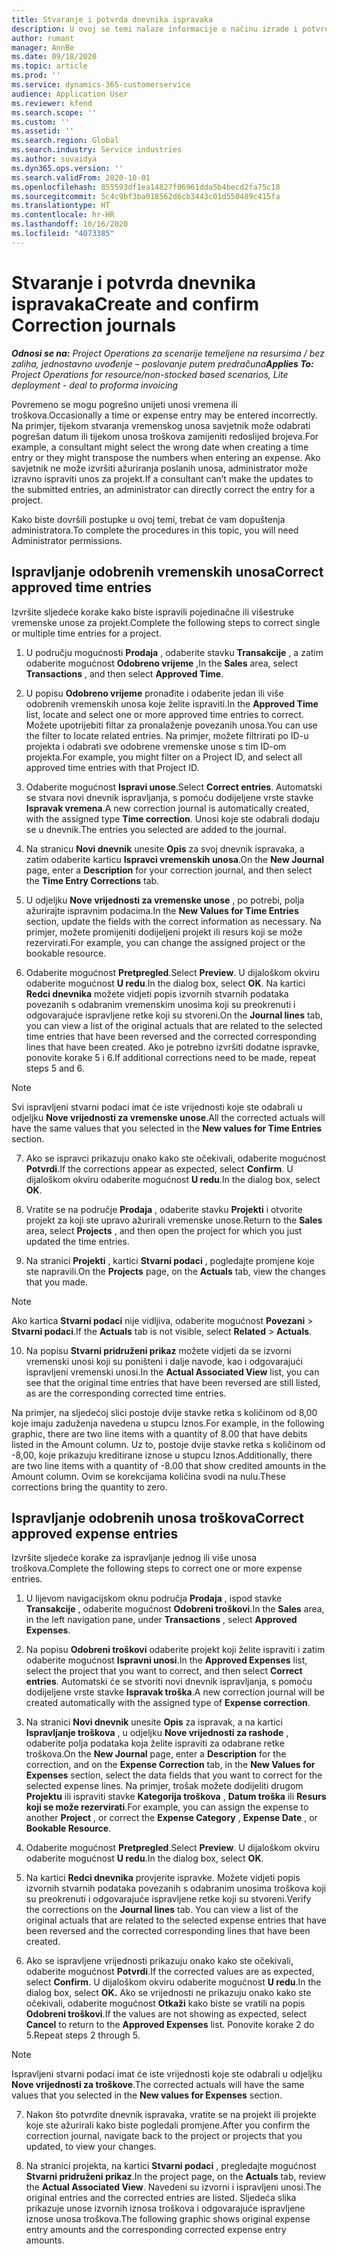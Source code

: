 ```yaml
---
title: Stvaranje i potvrda dnevnika ispravaka
description: U ovoj se temi nalaze informacije o načinu izrade i potvrde dnevnika ispravaka.
author: rumant
manager: AnnBe
ms.date: 09/18/2020
ms.topic: article
ms.prod: ''
ms.service: dynamics-365-customerservice
audience: Application User
ms.reviewer: kfend
ms.search.scope: ''
ms.custom: ''
ms.assetid: ''
ms.search.region: Global
ms.search.industry: Service industries
ms.author: suvaidya
ms.dyn365.ops.version: ''
ms.search.validFrom: 2020-10-01
ms.openlocfilehash: 855593df1ea14827f06961dda5b4becd2fa75c18
ms.sourcegitcommit: 5c4c9bf3ba018562d6cb3443c01d550489c415fa
ms.translationtype: HT
ms.contentlocale: hr-HR
ms.lasthandoff: 10/16/2020
ms.locfileid: "4073385"
---
```

# <a name="create-and-confirm-correction-journals"></a><span data-ttu-id="96d87-103">Stvaranje i potvrda dnevnika ispravaka</span><span class="sxs-lookup"><span data-stu-id="96d87-103">Create and confirm Correction journals</span></span>

<span data-ttu-id="96d87-104">_**Odnosi se na:** Project Operations za scenarije temeljene na resursima / bez zaliha, jednostavno uvođenje – poslovanje putem predračuna_</span><span class="sxs-lookup"><span data-stu-id="96d87-104">_**Applies To:** Project Operations for resource/non-stocked based scenarios, Lite deployment - deal to proforma invoicing_</span></span>

<span data-ttu-id="96d87-105">Povremeno se mogu pogrešno unijeti unosi vremena ili troškova.</span><span class="sxs-lookup"><span data-stu-id="96d87-105">Occasionally a time or expense entry may be entered incorrectly.</span></span> <span data-ttu-id="96d87-106">Na primjer, tijekom stvaranja vremenskog unosa savjetnik može odabrati pogrešan datum ili tijekom unosa troškova zamijeniti redoslijed brojeva.</span><span class="sxs-lookup"><span data-stu-id="96d87-106">For example, a consultant might select the wrong date when creating a time entry or they might transpose the numbers when entering an expense.</span></span> <span data-ttu-id="96d87-107">Ako savjetnik ne može izvršiti ažuriranja poslanih unosa, administrator može izravno ispraviti unos za projekt.</span><span class="sxs-lookup"><span data-stu-id="96d87-107">If a consultant can’t make the updates to the submitted entries, an administrator can directly correct the entry for a project.</span></span>

<span data-ttu-id="96d87-108">Kako biste dovršili postupke u ovoj temi, trebat će vam dopuštenja administratora.</span><span class="sxs-lookup"><span data-stu-id="96d87-108">To complete the procedures in this topic, you will need Administrator permissions.</span></span>

## <a name="correct-approved-time-entries"></a><span data-ttu-id="96d87-109">Ispravljanje odobrenih vremenskih unosa</span><span class="sxs-lookup"><span data-stu-id="96d87-109">Correct approved time entries</span></span>     

<span data-ttu-id="96d87-110">Izvršite sljedeće korake kako biste ispravili pojedinačne ili višestruke vremenske unose za projekt.</span><span class="sxs-lookup"><span data-stu-id="96d87-110">Complete the following steps to correct single or multiple time entries for a project.</span></span>

1. <span data-ttu-id="96d87-111">U području mogućnosti **Prodaja** , odaberite stavku **Transakcije** , a zatim odaberite mogućnost **Odobreno vrijeme** ,</span><span class="sxs-lookup"><span data-stu-id="96d87-111">In the **Sales** area, select **Transactions** , and then select **Approved Time**.</span></span> 

2. <span data-ttu-id="96d87-112">U popisu **Odobreno vrijeme** pronađite i odaberite jedan ili više odobrenih vremenskih unosa koje želite ispraviti.</span><span class="sxs-lookup"><span data-stu-id="96d87-112">In the **Approved Time** list, locate and select one or more approved time entries to correct.</span></span> <span data-ttu-id="96d87-113">Možete upotrijebiti filtar za pronalaženje povezanih unosa.</span><span class="sxs-lookup"><span data-stu-id="96d87-113">You can use the filter to locate related entries.</span></span> <span data-ttu-id="96d87-114">Na primjer, možete filtrirati po ID-u projekta i odabrati sve odobrene vremenske unose s tim ID-om projekta.</span><span class="sxs-lookup"><span data-stu-id="96d87-114">For example, you might filter on a Project ID, and select all approved time entries with that Project ID.</span></span>

3. <span data-ttu-id="96d87-115">Odaberite mogućnost **Ispravi unose**.</span><span class="sxs-lookup"><span data-stu-id="96d87-115">Select **Correct entries**.</span></span> <span data-ttu-id="96d87-116">Automatski se stvara novi dnevnik ispravljanja, s pomoću dodijeljene vrste stavke **Ispravak vremena**.</span><span class="sxs-lookup"><span data-stu-id="96d87-116">A new correction journal is automatically created, with the assigned type **Time correction**.</span></span> <span data-ttu-id="96d87-117">Unosi koje ste odabrali dodaju se u dnevnik.</span><span class="sxs-lookup"><span data-stu-id="96d87-117">The entries you selected are added to the journal.</span></span> 

4. <span data-ttu-id="96d87-118">Na stranicu **Novi dnevnik** unesite **Opis** za svoj dnevnik ispravaka, a zatim odaberite karticu **Ispravci vremenskih unosa**.</span><span class="sxs-lookup"><span data-stu-id="96d87-118">On the **New Journal** page, enter a **Description** for your correction journal, and then select the **Time Entry Corrections** tab.</span></span>  

5. <span data-ttu-id="96d87-119">U odjeljku **Nove vrijednosti za vremenske unose** , po potrebi, polja ažurirajte ispravnim podacima.</span><span class="sxs-lookup"><span data-stu-id="96d87-119">In the **New Values for Time Entries** section, update the fields with the correct information as necessary.</span></span> <span data-ttu-id="96d87-120">Na primjer, možete promijeniti dodijeljeni projekt ili resurs koji se može rezervirati.</span><span class="sxs-lookup"><span data-stu-id="96d87-120">For example, you can change the assigned project or the bookable resource.</span></span>

6. <span data-ttu-id="96d87-121">Odaberite mogućnost **Pretpregled**.</span><span class="sxs-lookup"><span data-stu-id="96d87-121">Select **Preview**.</span></span> <span data-ttu-id="96d87-122">U dijaloškom okviru odaberite mogućnost **U redu**.</span><span class="sxs-lookup"><span data-stu-id="96d87-122">In the dialog box, select **OK**.</span></span> <span data-ttu-id="96d87-123">Na kartici **Redci dnevnika** možete vidjeti popis izvornih stvarnih podataka povezanih s odabranim vremenskim unosima koji su preokrenuti i odgovarajuće ispravljene retke koji su stvoreni.</span><span class="sxs-lookup"><span data-stu-id="96d87-123">On the **Journal lines** tab, you can view a list of the original actuals that are related to the selected time entries that have been reversed and the corrected corresponding lines that have been created.</span></span> <span data-ttu-id="96d87-124">Ako je potrebno izvršiti dodatne ispravke, ponovite korake 5 i 6.</span><span class="sxs-lookup"><span data-stu-id="96d87-124">If additional corrections need to be made, repeat steps 5 and 6.</span></span> 

> [!NOTE]
> <span data-ttu-id="96d87-125">Svi ispravljeni stvarni podaci imat će iste vrijednosti koje ste odabrali u odjeljku **Nove vrijednosti za vremenske unose**.</span><span class="sxs-lookup"><span data-stu-id="96d87-125">All the corrected actuals will have the same values that you selected in the **New values for Time Entries** section.</span></span>

7. <span data-ttu-id="96d87-126">Ako se ispravci prikazuju onako kako ste očekivali, odaberite mogućnost **Potvrdi**.</span><span class="sxs-lookup"><span data-stu-id="96d87-126">If the corrections appear as expected, select **Confirm**.</span></span> <span data-ttu-id="96d87-127">U dijaloškom okviru odaberite mogućnost **U redu**.</span><span class="sxs-lookup"><span data-stu-id="96d87-127">In the dialog box, select **OK**.</span></span>

8. <span data-ttu-id="96d87-128">Vratite se na područje **Prodaja** , odaberite stavku **Projekti** i otvorite projekt za koji ste upravo ažurirali vremenske unose.</span><span class="sxs-lookup"><span data-stu-id="96d87-128">Return to the **Sales** area, select **Projects** , and then open the project for which you just updated the time entries.</span></span> 

9. <span data-ttu-id="96d87-129">Na stranici **Projekti** , kartici **Stvarni podaci** , pogledajte promjene koje ste napravili.</span><span class="sxs-lookup"><span data-stu-id="96d87-129">On the **Projects** page, on the **Actuals** tab, view the changes that you made.</span></span> 

> [!NOTE]
> <span data-ttu-id="96d87-130">Ako kartica **Stvarni podaci** nije vidljiva, odaberite mogućnost **Povezani** > **Stvarni podaci**.</span><span class="sxs-lookup"><span data-stu-id="96d87-130">If the **Actuals** tab is not visible, select **Related** > **Actuals**.</span></span>  

10. <span data-ttu-id="96d87-131">Na popisu **Stvarni pridruženi prikaz** možete vidjeti da se izvorni vremenski unosi koji su poništeni i dalje navode, kao i odgovarajući ispravljeni vremenski unosi.</span><span class="sxs-lookup"><span data-stu-id="96d87-131">In the **Actual Associated View** list, you can see that the original time entries that have been reversed are still listed, as are the corresponding corrected time entries.</span></span> 

<span data-ttu-id="96d87-132">Na primjer, na sljedećoj slici postoje dvije stavke retka s količinom od 8,00 koje imaju zaduženja navedena u stupcu Iznos.</span><span class="sxs-lookup"><span data-stu-id="96d87-132">For example, in the following graphic, there are two line items with a quantity of 8.00 that have debits listed in the Amount column.</span></span> <span data-ttu-id="96d87-133">Uz to, postoje dvije stavke retka s količinom od -8,00, koje prikazuju kreditirane iznose u stupcu Iznos.</span><span class="sxs-lookup"><span data-stu-id="96d87-133">Additionally, there are two line items with a quantity of -8.00 that show credited amounts in the Amount column.</span></span> <span data-ttu-id="96d87-134">Ovim se korekcijama količina svodi na nulu.</span><span class="sxs-lookup"><span data-stu-id="96d87-134">These corrections bring the quantity to zero.</span></span>

 
## <a name="correct-approved-expense-entries"></a><span data-ttu-id="96d87-135">Ispravljanje odobrenih unosa troškova</span><span class="sxs-lookup"><span data-stu-id="96d87-135">Correct approved expense entries</span></span>

<span data-ttu-id="96d87-136">Izvršite sljedeće korake za ispravljanje jednog ili više unosa troškova.</span><span class="sxs-lookup"><span data-stu-id="96d87-136">Complete the following steps to correct one or more expense entries.</span></span> 

1. <span data-ttu-id="96d87-137">U lijevom navigacijskom oknu područja **Prodaja** , ispod stavke **Transakcije** , odaberite mogućnost **Odobreni troškovi**.</span><span class="sxs-lookup"><span data-stu-id="96d87-137">In the **Sales** area, in the left navigation pane, under **Transactions** , select **Approved Expenses**.</span></span>

2. <span data-ttu-id="96d87-138">Na popisu **Odobreni troškovi** odaberite projekt koji želite ispraviti i zatim odaberite mogućnost **Ispravni unosi**.</span><span class="sxs-lookup"><span data-stu-id="96d87-138">In the **Approved Expenses** list, select the project that you want to correct, and then select **Correct entries**.</span></span> <span data-ttu-id="96d87-139">Automatski će se stvoriti novi dnevnik ispravljanja, s pomoću dodijeljene vrste stavke **Ispravak troška**.</span><span class="sxs-lookup"><span data-stu-id="96d87-139">A new correction journal will be created automatically with the assigned type of **Expense correction**.</span></span> 

3. <span data-ttu-id="96d87-140">Na stranici **Novi dnevnik** unesite **Opis** za ispravak, a na kartici **Ispravljanje troškova** , u odjeljku **Nove vrijednosti za rashode** , odaberite polja podataka koja želite ispraviti za odabrane retke troškova.</span><span class="sxs-lookup"><span data-stu-id="96d87-140">On the **New Journal** page, enter a **Description** for the correction, and on the **Expense Correction** tab, in the **New Values for Expenses** section, select the data fields that you want to correct for the selected expense lines.</span></span> <span data-ttu-id="96d87-141">Na primjer, trošak možete dodijeliti drugom **Projektu** ili ispraviti stavke **Kategorija troškova** , **Datum troška** ili **Resurs koji se može rezervirati**.</span><span class="sxs-lookup"><span data-stu-id="96d87-141">For example, you can assign the expense to another **Project** , or correct the **Expense Category** , **Expense Date** , or **Bookable Resource**.</span></span>

4. <span data-ttu-id="96d87-142">Odaberite mogućnost **Pretpregled**.</span><span class="sxs-lookup"><span data-stu-id="96d87-142">Select **Preview**.</span></span> <span data-ttu-id="96d87-143">U dijaloškom okviru odaberite mogućnost **U redu**.</span><span class="sxs-lookup"><span data-stu-id="96d87-143">In the dialog box, select **OK**.</span></span> 

5. <span data-ttu-id="96d87-144">Na kartici **Redci dnevnika** provjerite ispravke. Možete vidjeti popis izvornih stvarnih podataka povezanih s odabranim unosima troškova koji su preokrenuti i odgovarajuće ispravljene retke koji su stvoreni.</span><span class="sxs-lookup"><span data-stu-id="96d87-144">Verify the corrections on the **Journal lines** tab. You can view a list of the original actuals that are related to the selected expense entries that have been reversed and the corrected corresponding lines that have been created.</span></span>

6. <span data-ttu-id="96d87-145">Ako se ispravljene vrijednosti prikazuju onako kako ste očekivali, odaberite mogućnost **Potvrdi**.</span><span class="sxs-lookup"><span data-stu-id="96d87-145">If the corrected values are as expected, select **Confirm**.</span></span> <span data-ttu-id="96d87-146">U dijaloškom okviru odaberite mogućnost **U redu**.</span><span class="sxs-lookup"><span data-stu-id="96d87-146">In the dialog box, select **OK.**</span></span> <span data-ttu-id="96d87-147">Ako se vrijednosti ne prikazuju onako kako ste očekivali, odaberite mogućnost **Otkaži** kako biste se vratili na popis **Odobreni troškovi**.</span><span class="sxs-lookup"><span data-stu-id="96d87-147">If the values are not showing as expected, select **Cancel** to return to the **Approved Expenses** list.</span></span> <span data-ttu-id="96d87-148">Ponovite korake 2 do 5.</span><span class="sxs-lookup"><span data-stu-id="96d87-148">Repeat steps 2 through 5.</span></span> 

> [!NOTE]
> <span data-ttu-id="96d87-149">Ispravljeni stvarni podaci imat će iste vrijednosti koje ste odabrali u odjeljku **Nove vrijednosti za troškove**.</span><span class="sxs-lookup"><span data-stu-id="96d87-149">The corrected actuals will have the same values that you selected in the **New values for Expenses** section.</span></span>

7. <span data-ttu-id="96d87-150">Nakon što potvrdite dnevnik ispravaka, vratite se na projekt ili projekte koje ste ažurirali kako biste pogledali promjene.</span><span class="sxs-lookup"><span data-stu-id="96d87-150">After you confirm the correction journal, navigate back to the project or projects that you updated, to view your changes.</span></span>  

8. <span data-ttu-id="96d87-151">Na stranici projekta, na kartici **Stvarni podaci** , pregledajte mogućnost **Stvarni pridruženi prikaz**.</span><span class="sxs-lookup"><span data-stu-id="96d87-151">In the project page, on the **Actuals** tab, review the **Actual Associated View**.</span></span> <span data-ttu-id="96d87-152">Navedeni su izvorni i ispravljeni unosi.</span><span class="sxs-lookup"><span data-stu-id="96d87-152">The original entries and the corrected entries are listed.</span></span> <span data-ttu-id="96d87-153">Sljedeća slika prikazuje unose izvornih iznosa troškova i odgovarajuće ispravljene iznose unosa troškova.</span><span class="sxs-lookup"><span data-stu-id="96d87-153">The following graphic shows original expense entry amounts and the corresponding corrected expense entry amounts.</span></span> 


